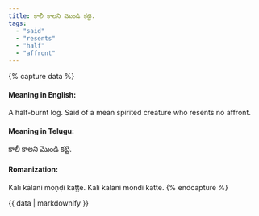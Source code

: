 ```yaml
---
title: కాలీ కాలని మొండి కట్టె.
tags:
  - "said"
  - "resents"
  - "half"
  - "affront"
---
```


{% capture data %}
#### Meaning in English:
A half-burnt log.
Said of a mean spirited creature who resents no affront.

#### Meaning in Telugu:
కాలీ కాలని మొండి కట్టె.

#### Romanization:
Kālī kālani moṇḍi kaṭṭe.
Kali kalani mondi katte.
{% endcapture %}

{{ data | markdownify }}


